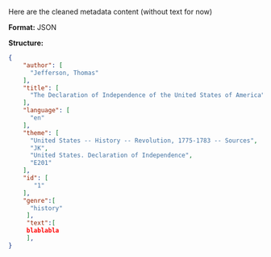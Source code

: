 Here are the cleaned metadata content (without text for now)

**Format:** JSON

**Structure:**
```json
{
    "author": [
      "Jefferson, Thomas"
    ],
    "title": [
      "The Declaration of Independence of the United States of America"
    ],
    "language": [
      "en"
    ],
    "theme": [
      "United States -- History -- Revolution, 1775-1783 -- Sources",
      "JK",
      "United States. Declaration of Independence",
      "E201"
    ],
    "id": [
       "1"
    ],
    "genre":[
      "history"
     ],
     "text":[
     blablabla
     ],   
}
```


